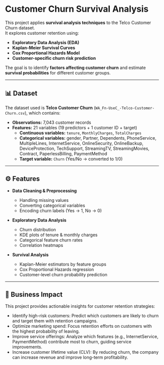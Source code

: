 # Customer Churn Survival Analysis

This project applies **survival analysis techniques** to the Telco Customer Churn dataset.  
It explores customer retention using:
- **Exploratory Data Analysis (EDA)**
- **Kaplan-Meier Survival Curves**
- **Cox Proportional Hazards Model**
- **Customer-specific churn risk prediction**

The goal is to identify **factors affecting customer churn** and estimate **survival probabilities** for different customer groups.

---

## 📊 Dataset
The dataset used is **Telco Customer Churn** (`WA_Fn-UseC_-Telco-Customer-Churn.csv`), which contains:
- **Observations:** 7,043 customer records  
- **Features:** 21 variables (19 predictors + 1 customer ID + target)  
  - **Continuous variables:** `tenure`, `MonthlyCharges`, `TotalCharges`  
  - **Categorical variables:** gender, Partner, Dependents, PhoneService, MultipleLines, InternetService, OnlineSecurity, OnlineBackup, DeviceProtection, TechSupport, StreamingTV, StreamingMovies, Contract, PaperlessBilling, PaymentMethod  
  - **Target variable:** `Churn` (Yes/No → converted to 1/0) 

---

## ⚙️ Features
- **Data Cleaning & Preprocessing**
  - Handling missing values
  - Converting categorical variables
  - Encoding churn labels (Yes → 1, No → 0)

- **Exploratory Data Analysis**
  - Churn distribution
  - KDE plots of tenure & monthly charges
  - Categorical feature churn rates
  - Correlation heatmaps

- **Survival Analysis**
  - Kaplan-Meier estimators by feature groups
  - Cox Proportional Hazards regression
  - Customer-level churn probability prediction

---
## 💼 Business Impact

This project provides actionable insights for customer retention strategies:
- Identify high-risk customers: Predict which customers are likely to churn and target them with retention campaigns.
- Optimize marketing spend: Focus retention efforts on customers with the highest probability of leaving.
- Improve service offerings: Analyze which features (e.g., InternetService, PaymentMethod) contribute most to churn, guiding service improvements.
- Increase customer lifetime value (CLV): By reducing churn, the company can increase revenue and improve long-term profitability.
